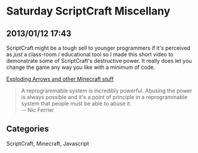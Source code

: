 # Saturday ScriptCraft Miscellany

## 2013/01/12 17:43

ScriptCraft might be a tough sell to younger programmers if it's 
perceived as *just* a class-room / educational tool so I made this short 
video to demonstrate some of ScriptCraft's destructive power. It really 
does let you change the game any way you like with a minimum of code.

[Exploding Arrows and other Minecraft stuff](http://youtu.be/GZBQ3kuPCDU)

> A reprogrammable system is incredibly powerful. Abusing the power is 
> always possible and it's a point of principle in a reprogrammable system 
> that people must be able to abuse it.  
> -- Nic Ferrier

## Categories
ScriptCraft, Minecraft, Javascript
